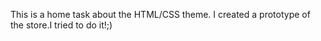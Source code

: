 This is a home task about the HTML/CSS theme. I created a prototype of the store.I tried to do it!;)
